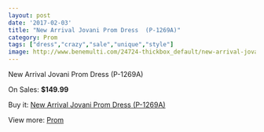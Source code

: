 ```yaml
---
layout: post
date: '2017-02-03'
title: "New Arrival Jovani Prom Dress  (P-1269A)"
category: Prom
tags: ["dress","crazy","sale","unique","style"]
image: http://www.benemulti.com/24724-thickbox_default/new-arrival-jovani-prom-dress-p-1269a.jpg
---
```

New Arrival Jovani Prom Dress  (P-1269A)

On Sales: **$149.99**
<a href="https://www.benemulti.com/en/prom/9692-new-arrival-jovani-prom-dress-p-1269a.html"><amp-img layout="responsive" width="600" height="600" src="//www.benemulti.com/24724-thickbox_default/new-arrival-jovani-prom-dress-p-1269a.jpg" alt="New Arrival Jovani Prom Dress  (P-1269A) 0" /></a>
<a href="https://www.benemulti.com/en/prom/9692-new-arrival-jovani-prom-dress-p-1269a.html"><amp-img layout="responsive" width="600" height="600" src="//www.benemulti.com/24725-thickbox_default/new-arrival-jovani-prom-dress-p-1269a.jpg" alt="New Arrival Jovani Prom Dress  (P-1269A) 1" /></a>

Buy it: [New Arrival Jovani Prom Dress  (P-1269A)](https://www.benemulti.com/en/prom/9692-new-arrival-jovani-prom-dress-p-1269a.html "New Arrival Jovani Prom Dress  (P-1269A)")

View more: [Prom](https://www.benemulti.com/en/78-prom "Prom")